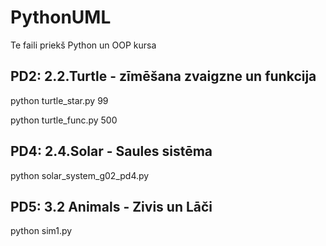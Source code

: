 # PythonUML

Te faili priekš Python un OOP kursa


## PD2: 2.2.Turtle - zīmēšana zvaigzne un funkcija


python turtle_star.py 99


python turtle_func.py 500



## PD4: 2.4.Solar - Saules sistēma


python solar_system_g02_pd4.py



## PD5: 3.2 Animals - Zivis un Lāči


python sim1.py
